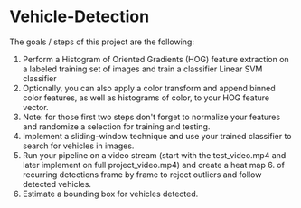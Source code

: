 # Vehicle-Detection
The goals / steps of this project are the following:
1. Perform a Histogram of Oriented Gradients (HOG) feature extraction on a labeled training set of images and train a classifier Linear SVM classifier
2. Optionally, you can also apply a color transform and append binned color features, as well as histograms of color, to your HOG feature vector.
3. Note: for those first two steps don't forget to normalize your features and randomize a selection for training and testing.
4. Implement a sliding-window technique and use your trained classifier to search for vehicles in images.
5. Run your pipeline on a video stream (start with the test_video.mp4 and later implement on full project_video.mp4) and create a heat map 6. of recurring detections frame by frame to reject outliers and follow detected vehicles.
7. Estimate a bounding box for vehicles detected.
